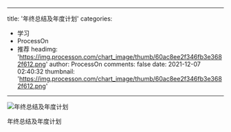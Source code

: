 
---
title: '年终总结及年度计划'
categories: 
 - 学习
 - ProcessOn
 - 推荐
headimg: 'https://img.processon.com/chart_image/thumb/60ac8ee2f346fb3e3682f612.png'
author: ProcessOn
comments: false
date: 2021-12-07 02:40:32
thumbnail: 'https://img.processon.com/chart_image/thumb/60ac8ee2f346fb3e3682f612.png'
---

<div>   
<img class="thumb" alt="年终总结及年度计划" src="https://img.processon.com/chart_image/thumb/60ac8ee2f346fb3e3682f612.png" referrerpolicy="no-referrer">
<p>年终总结及年度计划</p>  
</div>
            